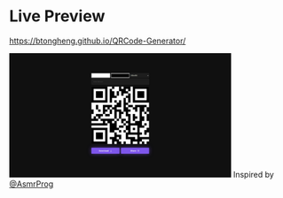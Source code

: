 # Live Preview
https://btongheng.github.io/QRCode-Generator/

<img src="https://github.com/btongheng/QRCode-Generator/blob/main/screenshots/sample.png?raw=true" alt="" width="400px">
Inspired by <a href="https://www.youtube.com/@AsmrProg">@AsmrProg</a>
